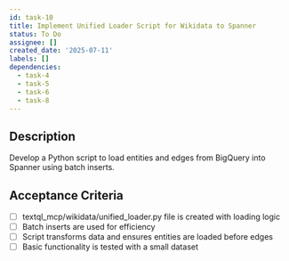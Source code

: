 ```yaml
---
id: task-10
title: Implement Unified Loader Script for Wikidata to Spanner
status: To Do
assignee: []
created_date: '2025-07-11'
labels: []
dependencies:
  - task-4
  - task-5
  - task-6
  - task-8
---
```


## Description

Develop a Python script to load entities and edges from BigQuery into Spanner using batch inserts.

## Acceptance Criteria

- [ ] textql_mcp/wikidata/unified_loader.py file is created with loading logic
- [ ] Batch inserts are used for efficiency
- [ ] Script transforms data and ensures entities are loaded before edges
- [ ] Basic functionality is tested with a small dataset
